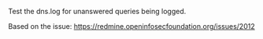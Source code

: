 Test the dns.log for unanswered queries being logged.

Based on the issue:
https://redmine.openinfosecfoundation.org/issues/2012
